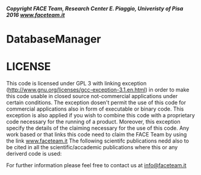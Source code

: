 ##### Copyright FACE Team, Research Center E. Piaggio, Univeristy of Pisa 2016 www.faceteam.it

# DatabaseManager

# LICENSE
This code is licensed under GPL 3 with linking exception (http://www.gnu.org/licenses/gcc-exception-3.1.en.html) in order to make this code usable in closed source not-commercial applications under certain conditions. 
The exception dosen't permit the use of this code for commercial applications also in form of executable or binary code. 
This exception is also applied if you wish to combine this code with a proprietary code necessary for the running of a product.
Moreover, this exception specify the details of the claiming necessary for the use of this code.
Any work based or that links this code need to claim the FACE Team by using the link www.faceteam.it
The following scientifc publications nedd also to be cited in all the scientific/accademic publications where this or any deriverd code is used:



For further information please feel free to contact us at info@faceteam.it